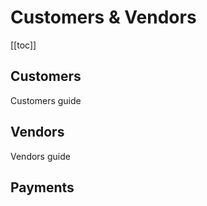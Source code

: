 # Customers & Vendors

[[toc]]

## Customers

Customers guide

## Vendors

Vendors guide

## Payments
